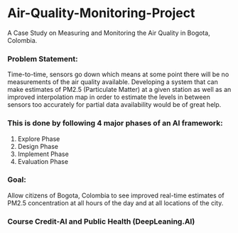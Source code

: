 # Air-Quality-Monitoring-Project
A Case Study on Measuring and Monitoring the Air Quality in Bogota, Colombia. 

### Problem Statement: 
Time-to-time, sensors go down which means at some point there will be no measurements of the air quality available. Developing a system that can make estimates of PM2.5 (Particulate Matter) at a given station as well as an improved interpolation map in order to estimate the levels in between sensors too accurately for partial data availability would be of great help. 

### This is done by following 4 major phases of an AI framework: 
1. Explore Phase 
2. Design Phase 
3. Implement Phase
4. Evaluation Phase

### Goal: 
Allow citizens of Bogota, Colombia to see improved real-time estimates of PM2.5 concentration at all hours of the day and at all locations of the city. 

### Course Credit-AI and Public Health (DeepLeaning.AI)


